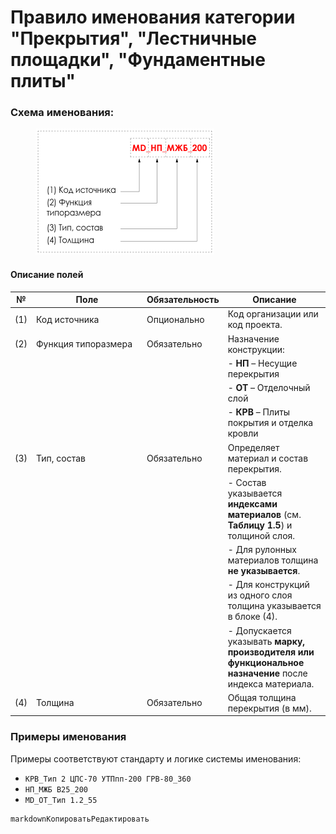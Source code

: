 # Правило именования категории "Прекрытия", "Лестничные площадки", "Фундаментные плиты"

### Схема именования:

<div align="left"><figure><img src="../../.gitbook/assets/image (19) (1).png" alt="" width="286"><figcaption></figcaption></figure></div>

#### Описание полей

<table><thead><tr><th>№</th><th width="163">Поле</th><th>Обязательность</th><th>Описание</th></tr></thead><tbody><tr><td>(1)</td><td>Код источника</td><td>Опционально</td><td>Код организации или код проекта.</td></tr><tr><td>(2)</td><td>Функция типоразмера</td><td>Обязательно</td><td>Назначение конструкции:</td></tr><tr><td></td><td></td><td></td><td>- <strong>НП</strong> – Несущие перекрытия</td></tr><tr><td></td><td></td><td></td><td>- <strong>ОТ</strong> – Отделочный слой</td></tr><tr><td></td><td></td><td></td><td>- <strong>КРВ</strong> – Плиты покрытия и отделка кровли</td></tr><tr><td>(3)</td><td>Тип, состав</td><td>Обязательно</td><td>Определяет материал и состав перекрытия.</td></tr><tr><td></td><td></td><td></td><td>- Состав указывается <strong>индексами материалов</strong> (см. <strong>Таблицу 1.5</strong>) и толщиной слоя.</td></tr><tr><td></td><td></td><td></td><td>- Для рулонных материалов толщина <strong>не указывается</strong>.</td></tr><tr><td></td><td></td><td></td><td>- Для конструкций из одного слоя толщина указывается в блоке (4).</td></tr><tr><td></td><td></td><td></td><td>- Допускается указывать <strong>марку, производителя или функциональное назначение</strong> после индекса материала.</td></tr><tr><td>(4)</td><td>Толщина</td><td>Обязательно</td><td>Общая толщина перекрытия (в мм).</td></tr></tbody></table>

### Примеры именования

Примеры соответствуют стандарту и логике системы именования:

* `КРВ_Тип 2 ЦПС-70 УТПпп-200 ГРВ-80_360`
* `НП_МЖБ B25_200`
* `MD_ОТ_Тип 1.2_55`

```
markdownКопироватьРедактировать
```
